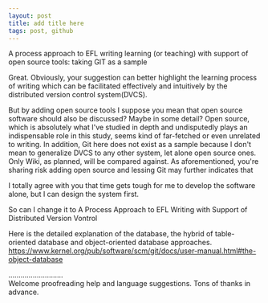 ```yaml
---
layout: post
title: add title here
tags: post, github
---
```


A process approach to EFL writing learning (or teaching) with support of open
source tools: taking GIT as a sample

Great. Obviously, your suggestion can better highlight the learning process of writing
which can be facilitated effectively and intuitively by the
distributed version control system(DVCS). 

But by adding open source tools I suppose you mean that open source software
should also be discussed? Maybe in some detail?  Open source, which is
absolutely what I've studied in depth and undisputedly plays an indispensable
role in this study, seems kind of far-fetched or even unrelated to writing. In
addition, Git here does not exist as a sample because I don't mean to
generalize DVCS to any other system, let alone open source ones. Only Wiki, as
planned, will be compared against. As aforementioned, you're sharing risk
adding open source and lessing Git may further indicates that 

I totally agree with you that time gets tough for me to develop the software
alone, but I can design the system first. 

So can I change it to A Process Approach to EFL Writing with Support of
Distributed Version Vontrol 

Here is the detailed explanation of the database, the hybrid of table-oriented
database and object-oriented database approaches.
https://www.kernel.org/pub/software/scm/git/docs/user-manual.html#the-object-database

...........................     
Welcome proofreading help and language suggestions. Tons of thanks in advance.

